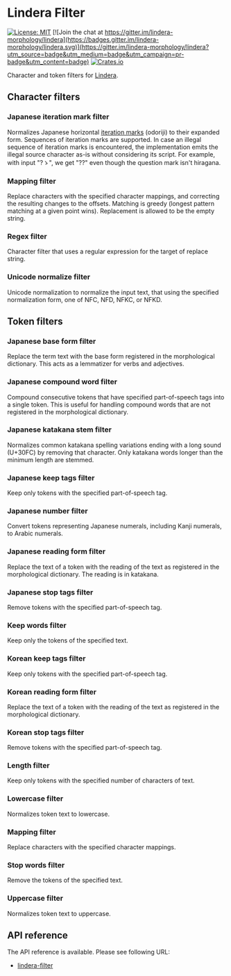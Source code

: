 # Lindera Filter

[![License: MIT](https://img.shields.io/badge/License-MIT-yellow.svg)](https://opensource.org/licenses/MIT) [![Join the chat at https://gitter.im/lindera-morphology/lindera](https://badges.gitter.im/lindera-morphology/lindera.svg)](https://gitter.im/lindera-morphology/lindera?utm_source=badge&utm_medium=badge&utm_campaign=pr-badge&utm_content=badge) [![Crates.io](https://img.shields.io/crates/v/lindera-filter.svg)](https://crates.io/crates/lindera-filter)

Character and token filters for [Lindera](https://github.com/lindera-morphology/lindera).

## Character filters

### Japanese iteration mark filter

Normalizes Japanese horizontal [iteration marks](https://en.wikipedia.org/wiki/Iteration_mark) (odoriji) to their expanded form.
Sequences of iteration marks are supported. In case an illegal sequence of iteration marks is encountered, the implementation emits the illegal source character as-is without considering its script. For example, with input "?ゝ", we get "??" even though the question mark isn't hiragana.

### Mapping filter

Replace characters with the specified character mappings, and correcting the resulting changes to the offsets.
Matching is greedy (longest pattern matching at a given point wins). Replacement is allowed to be the empty string.

### Regex filter

Character filter that uses a regular expression for the target of replace string.

### Unicode normalize filter

Unicode normalization to normalize the input text, that using the specified normalization form, one of NFC, NFD, NFKC, or NFKD.


## Token filters

### Japanese base form filter

Replace the term text with the base form registered in the morphological dictionary.
This acts as a lemmatizer for verbs and adjectives.

### Japanese compound word filter

Compound consecutive tokens that have specified part-of-speech tags into a single token.
This is useful for handling compound words that are not registered in the morphological dictionary.

### Japanese katakana stem filter

Normalizes common katakana spelling variations ending with a long sound (U+30FC) by removing that character.
Only katakana words longer than the minimum length are stemmed.

### Japanese keep tags filter

Keep only tokens with the specified part-of-speech tag.

### Japanese number filter

Convert tokens representing Japanese numerals, including Kanji numerals, to Arabic numerals.

### Japanese reading form filter

Replace the text of a token with the reading of the text as registered in the morphological dictionary.
The reading is in katakana.

### Japanese stop tags filter

Remove tokens with the specified part-of-speech tag.

### Keep words filter

Keep only the tokens of the specified text.

### Korean keep tags filter

Keep only tokens with the specified part-of-speech tag.

### Korean reading form filter

Replace the text of a token with the reading of the text as registered in the morphological dictionary.

### Korean stop tags filter

Remove tokens with the specified part-of-speech tag.

### Length filter

Keep only tokens with the specified number of characters of text.

### Lowercase filter

Normalizes token text to lowercase.

### Mapping filter

Replace characters with the specified character mappings.

### Stop words filter

Remove the tokens of the specified text.

### Uppercase filter

Normalizes token text to uppercase.


## API reference

The API reference is available. Please see following URL:
- <a href="https://docs.rs/lindera-filter" target="_blank">lindera-filter</a>
